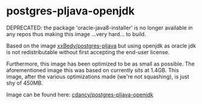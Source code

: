 # postgres-pljava-openjdk

DEPRECATED: the package 'oracle-java8-installer' is no longer available in any repos thus making this image ...very hard... to build.


Based on the image [xxBedy/postgres-pljava](https://github.com/xxBedy/postgres-pljava) but using openjdk as oracle jdk is not redistributable without first accepting the end-user license.

Furthermore, this image has been optimized to be as small as possible. The aforementioned image this was based on currently sits at 1.4GB. This image, after the various optimizations made (we're not squashing), is just shy of 450MB.

Image can be found here: [cdancy/postgres-pljava-openjdk](https://hub.docker.com/r/cdancy/postgres-pljava-openjdk/)
